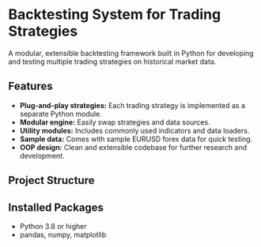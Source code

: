 # Backtesting System for Trading Strategies

A modular, extensible backtesting framework built in Python for developing and testing multiple trading strategies on historical market data.

## Features

- **Plug-and-play strategies:** Each trading strategy is implemented as a separate Python module.
- **Modular engine:** Easily swap strategies and data sources.
- **Utility modules:** Includes commonly used indicators and data loaders.
- **Sample data:** Comes with sample EURUSD forex data for quick testing.
- **OOP design:** Clean and extensible codebase for further research and development.

## Project Structure

## Installed Packages

- Python 3.8 or higher
- pandas, numpy, matplotlib

